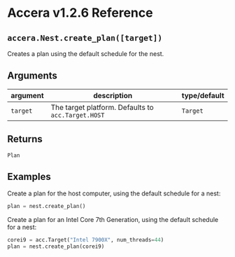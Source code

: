 [//]: # (Project: Accera)
[//]: # (Version: v1.2.6)

# Accera v1.2.6 Reference

## `accera.Nest.create_plan([target])`
Creates a plan using the default schedule for the nest.

## Arguments

argument | description | type/default
--- | --- | ---
`target` | The target platform. Defaults to `acc.Target.HOST` | `Target`

## Returns
`Plan`

## Examples

Create a plan for the host computer, using the default schedule for a nest:

```python
plan = nest.create_plan()
```

Create a plan for an Intel Core 7th Generation, using the default schedule for a nest:

```python
corei9 = acc.Target("Intel 7900X", num_threads=44)
plan = nest.create_plan(corei9)
```


<div style="page-break-after: always;"></div>
